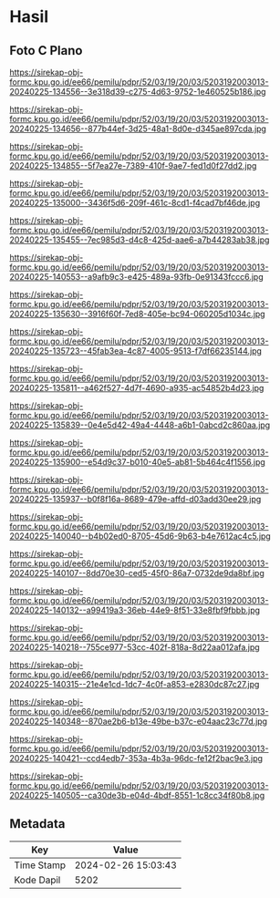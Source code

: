 # Hasil

## Foto C Plano

https://sirekap-obj-formc.kpu.go.id/ee66/pemilu/pdpr/52/03/19/20/03/5203192003013-20240225-134556--3e318d39-c275-4d63-9752-1e460525b186.jpg

https://sirekap-obj-formc.kpu.go.id/ee66/pemilu/pdpr/52/03/19/20/03/5203192003013-20240225-134656--877b44ef-3d25-48a1-8d0e-d345ae897cda.jpg

https://sirekap-obj-formc.kpu.go.id/ee66/pemilu/pdpr/52/03/19/20/03/5203192003013-20240225-134855--5f7ea27e-7389-410f-9ae7-fed1d0f27dd2.jpg

https://sirekap-obj-formc.kpu.go.id/ee66/pemilu/pdpr/52/03/19/20/03/5203192003013-20240225-135000--3436f5d6-209f-461c-8cd1-f4cad7bf46de.jpg

https://sirekap-obj-formc.kpu.go.id/ee66/pemilu/pdpr/52/03/19/20/03/5203192003013-20240225-135455--7ec985d3-d4c8-425d-aae6-a7b44283ab38.jpg

https://sirekap-obj-formc.kpu.go.id/ee66/pemilu/pdpr/52/03/19/20/03/5203192003013-20240225-140553--a9afb9c3-e425-489a-93fb-0e91343fccc6.jpg

https://sirekap-obj-formc.kpu.go.id/ee66/pemilu/pdpr/52/03/19/20/03/5203192003013-20240225-135630--3916f60f-7ed8-405e-bc94-060205d1034c.jpg

https://sirekap-obj-formc.kpu.go.id/ee66/pemilu/pdpr/52/03/19/20/03/5203192003013-20240225-135723--45fab3ea-4c87-4005-9513-f7df66235144.jpg

https://sirekap-obj-formc.kpu.go.id/ee66/pemilu/pdpr/52/03/19/20/03/5203192003013-20240225-135811--a462f527-4d7f-4690-a935-ac54852b4d23.jpg

https://sirekap-obj-formc.kpu.go.id/ee66/pemilu/pdpr/52/03/19/20/03/5203192003013-20240225-135839--0e4e5d42-49a4-4448-a6b1-0abcd2c860aa.jpg

https://sirekap-obj-formc.kpu.go.id/ee66/pemilu/pdpr/52/03/19/20/03/5203192003013-20240225-135900--e54d9c37-b010-40e5-ab81-5b464c4f1556.jpg

https://sirekap-obj-formc.kpu.go.id/ee66/pemilu/pdpr/52/03/19/20/03/5203192003013-20240225-135937--b0f8f16a-8689-479e-affd-d03add30ee29.jpg

https://sirekap-obj-formc.kpu.go.id/ee66/pemilu/pdpr/52/03/19/20/03/5203192003013-20240225-140040--b4b02ed0-8705-45d6-9b63-b4e7612ac4c5.jpg

https://sirekap-obj-formc.kpu.go.id/ee66/pemilu/pdpr/52/03/19/20/03/5203192003013-20240225-140107--8dd70e30-ced5-45f0-86a7-0732de9da8bf.jpg

https://sirekap-obj-formc.kpu.go.id/ee66/pemilu/pdpr/52/03/19/20/03/5203192003013-20240225-140132--a99419a3-36eb-44e9-8f51-33e8fbf9fbbb.jpg

https://sirekap-obj-formc.kpu.go.id/ee66/pemilu/pdpr/52/03/19/20/03/5203192003013-20240225-140218--755ce977-53cc-402f-818a-8d22aa012afa.jpg

https://sirekap-obj-formc.kpu.go.id/ee66/pemilu/pdpr/52/03/19/20/03/5203192003013-20240225-140315--21e4e1cd-1dc7-4c0f-a853-e2830dc87c27.jpg

https://sirekap-obj-formc.kpu.go.id/ee66/pemilu/pdpr/52/03/19/20/03/5203192003013-20240225-140348--870ae2b6-b13e-49be-b37c-e04aac23c77d.jpg

https://sirekap-obj-formc.kpu.go.id/ee66/pemilu/pdpr/52/03/19/20/03/5203192003013-20240225-140421--ccd4edb7-353a-4b3a-96dc-fe12f2bac9e3.jpg

https://sirekap-obj-formc.kpu.go.id/ee66/pemilu/pdpr/52/03/19/20/03/5203192003013-20240225-140505--ca30de3b-e04d-4bdf-8551-1c8cc34f80b8.jpg


## Metadata

| Key        | Value               |
| ---------- | ------------------- |
| Time Stamp | 2024-02-26 15:03:43 |
| Kode Dapil | 5202                |



